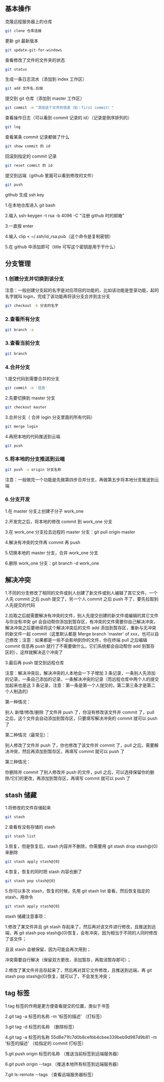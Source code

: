 ## 基本操作

克隆远程服务器上的仓库

```bash
git clone 仓库连接
```

更新 git 最新版本

```bash
git update-git-for-windows
```

查看修改了文件的文件夹的状态

```bash
git status
```

生成一条日志流水（添加到 index 工作区）

```bash
git add 文件名.后缀
```

提交到 git 仓库（添加到 master 工作区）

```bash
git commit -m "添加这个文件的信息（如：first commit）"
```

查看操作日志（可以看到 commit 记录的 id）（记录是倒序排列的）

```bash
git log
```

查看某条 commit 记录都做了什么

```bash
git show commit 的 id
```

回滚到指定的 commit 记录

```bash
git reset commit 的 id
```

提交到远端（github 里面可以看到修改的文件）

```bash
git push
```

github 生成 ssh key

1.在本地仓库进入 git bash

2.输入 ssh-keygen -t rsa -b 4096 -C "注册 github 时的邮箱"

3.一直按 enter

4.输入 clip < ~/.ssh/id_rsa.pub（这个命令是复制密钥）

5.在 github 中添加即可（title 可写这个密钥是用于干什么）

## 分支管理

### 1.创建分支并切换到该分支

注意：一般创建分支起的名字是对应项目的功能的，比如该功能是登录功能，起的名字就叫 login，完成了该功能再将该分支合并到主分支

```bash
git checkout -b 分支的名字
```

### 2.查看所有分支

```bash
git branch -a
```

### 3.查看当前分支

```bash
git branch
```

### 4.合并分支

1.提交代码到需要合并的分支

```bash
git commit -m '信息'
```

2.先要切换到 master 分支

```bash
git checkout master
```

3.合并分支（ 合并 login 分支里面的所有代码）

```bash
git merge login
```

4.再把本地的代码推送到云端

```bash
git push
```

### 5.将本地的分支推送到云端

```bash
git push -u origin 分支名称
```

注意：一般做完一个功能是先做第四步合并分支，再做第五步将本地分支推送到云端

### 6.分支开发

1.在 master 分支上创建子分子 work_one

2.开发完之后，将本地的修改 commit 到 work_one 分支

3.在 work_one 分支拉去远程的 master 分支：git pull origin master

4.解决有冲突的文件再 commit 再 push

5.切换本地的 master 分支，合并 work_one 分支

6.删除 work_one 分支：git branch -d work_one

## 解决冲突

1.不同的分支修改了相同的文件或别人创建了新文件或别人编辑了其它文件，一个人先 commit 之后 push 提交了，另一个人 commit 之后 push 不了，要先拉取别人先提交的代码

2.拉取之后就需要解决有冲突的文件，别人先提交创建的新文件或编辑的其它文件与你没有冲突 git 会自动帮你添加到暂存区，有冲突的文件需要你自己解决冲突，解决冲突之后要继续将这个解决冲突后的文件 add 添加到暂存区，重新与无冲突的新文件一起 commit（这里默认都是 Merge branch 'master' of xxx，也可以自己修改；注意：如果都是一些不会影响到你的文件，你在终端 pull 之后编辑 commit 信息再 push 就行了不需要做什么，它们系统都会自动帮你 add 到暂存区的），这样就解决这个冲突了

3.最后再 push 提交到远程仓库

注意：解决冲突后，解决冲突的人本地会一下子增加 3 条记录，一条别人先添加的记录，一条自己添加的记录，一条解决冲突的记录（而远程仓库中两个人的提交加起来也是这 3 条记录，注意：第一条是第一个人提交的，第二第三条才是第二个人制造的）

第一种情况：

别人 新增/修改/删除 了文件并 push 了，你没有修改该文件并 commit 了，pull 之后，这个文件会自动添加到暂存区，只要填写解决冲突的 commit 就可以 push 了

第二种情况（最常见）：

别人修改了文件并 push 了，你也修改了该文件并 commit 了，pull 之后，需要解决冲突，然后再添加到暂存区，再填写 commit 就可以 push 了

第三种情况：

你删除并 commit 了别人修改并 push 的文件，pull 之后，可以选择保留你的删除/它们的更改，再添加到暂存区，再填写 commit 就可以 push 了

## stash 储藏

1.将修改的文件存储起来

```bash
git stash
```

2.查看有没有存储的 stash

```bash
git stash list
```

3.恢复，但是恢复后，stash 内容并不删除，你需要用 git stash drop stash@{0}来删除

```bash
git stash apply stash@{0}
```

4.恢复，恢复的同时把 stash 内容也删了

```bash
git stash pop stash@{0}
```

5.你可以多次 stash，恢复的时候，先用 git stash list 查看，然后恢复指定的 stash，用命令

```bash
git stash apply stash@{0}
```

stash 储藏注意事项：

1.修改了某文件并且 git stash 存起来了，然后再对该文件进行修改，且推送到远端，再 git stash pop stash@{0}恢复，会有冲突，因为相当于不同的人同时修改了该文件；

且该 stash 会被保留，因为可能会再次用到；

冲突需要自行解决（保留双方更改，添加暂存，再取消暂存即可）；

2.修改了某文件并且存起来了，然后再对其它文件修改，且推送到远端，再 git stash pop stash@{0}恢复，就可以了，不会发生冲突；

## tag 标签

1.tag 标签的作用是更方便查看提交的位置，类似于书签

2.git tag -a 标签的名称 -m '标签的描述' （打标签）

3.git tag -d 标签的名称 （删除标签）

4.git tag -a 标签的名称 55d8e71fc7d0b8cefbb4cbee339beb9d987d9b81 -m '标签的描述' （给指定的 commit 打标签）

5.git push origin 标签的名称 （推送当前标签到远端服务器）

6.git push origin --tags （推送本地所有标签到远端服务器）

7.git ls-remote --tags （查看远端服务器标签）
